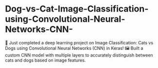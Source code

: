 # Dog-vs-Cat-Image-Classification-using-Convolutional-Neural-Networks-CNN-
🚀 Just completed a deep learning project on Image Classification: Cats vs Dogs using Convolutional Neural Networks (CNN) in Keras! 🖼️ Built a custom CNN model with multiple layers to accurately distinguish between cats and dogs based on image features. 
